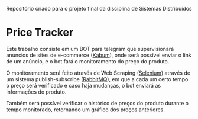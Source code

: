 Repositório criado para o projeto final da disciplina de Sistemas Distribuidos

# Price Tracker

Este trabalho consiste em um BOT para telegram que supervisionará anúncios de sites de e-commerce ([Kabum](https://www.kabum.com.br/)), onde será possível enviar o link de um anúncio, e o bot fará o monitoramento do preço do produto.

O monitoramento será feito através de Web Scraping ([Selenium]([https://www.selenium.dev/documentation/](https://www.selenium.dev/))) através de um sistema publish-subscribe ([RabbitMQ](https://www.rabbitmq.com/)), em que a cada um certo tempo o preço será verificado e caso haja mudanças, o bot enviará as informações do produto.

Também será possível verificar o histórico de preços do produto durante o tempo monitorado, retornando um gráfico dos preços anteriores.
